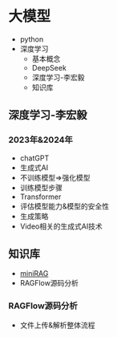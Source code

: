 # 大模型

- python
- 深度学习
  - 基本概念
  - DeepSeek
  - 深度学习-李宏毅
  - 知识库


## 深度学习-李宏毅

### 2023年&2024年
- chatGPT
- 生成式AI
- 不训练模型=>强化模型
- 训练模型步骤
- Transformer
- 评估模型能力&模型的安全性
- 生成策略
- Video相关的生成式AI技术



## 知识库

- [miniRAG](https://github.com/wbccb/llm-study/tree/main/projects/MiniRAG)
- RAGFlow源码分析

### RAGFlow源码分析
- 文件上传&解析整体流程
